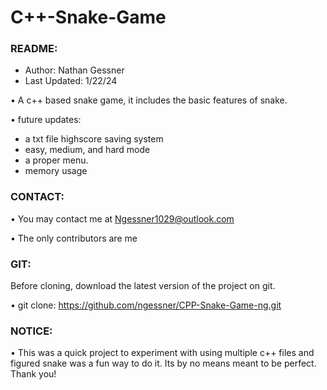 # **C++-Snake-Game**

### README:
- Author: Nathan Gessner
- Last Updated: 1/22/24

• A c++ based snake game, it includes the basic features of snake.

• future updates: 
- a txt file highscore saving system
- easy, medium, and hard mode
- a proper menu.
- memory usage

### CONTACT:

• You may contact me at Ngessner1029@outlook.com 

• The only contributors are me


### GIT: 

Before cloning, download the latest version of the project on git. 

• git clone: https://github.com/ngessner/CPP-Snake-Game-ng.git


### NOTICE: 

• This was a quick project to experiment with using multiple c++ files
and figured snake was a fun way to do it. Its by no means meant to be perfect. Thank you!

